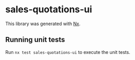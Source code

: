 # sales-quotations-ui

This library was generated with [Nx](https://nx.dev).

## Running unit tests

Run `nx test sales-quotations-ui` to execute the unit tests.
